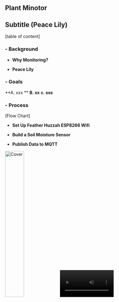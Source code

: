 ## Plant Minotor

## Subtitle (Peace Lily)

[table of content]

### - Background

- **Why Monitoring?**

- **Peace Lily**


### - Goals

**A. xxx **
**B. xx**
**c. sss**


### - Process


[Flow Chart]



- **Set Up Feather Huzzah ESP8266 Wifi**


- **Build a Soil Moisture Sensor**


- **Publish Data to MQTT**









<img src="https://user-images.githubusercontent.com/52306317/136709107-1319185e-48e8-4dfc-bc4b-c51da7e18bc1.png" alt="Cover" width="35%"/>


<video src="https://user-images.githubusercontent.com/52306317/139715270-a1fbd2af-5897-419f-81f7-735f80718ed1.mov" type="video/mp4" width="35%"/>






- **Store data on a RPi gateway**




- **Visualise time series data**
